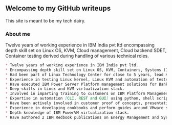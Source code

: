 ## Welcome to my GitHub writeups


This site is meant to be my tech dairy.

### About me

Twelve years of working experience in IBM India pvt ltd encompassing depth skill set on Linux OS, KVM, Cloud management, Cloud backend SDET, Container testing derived during handling of various technical roles. 


```markdown
* Twelve years of working experience in IBM India pvt ltd.
* Encompassing depth skill set on Linux OS, KVM, Containers, Systems (IBM Power servers and x86) knowledge derived during various technical roles handled.
* Had been part of Linux Technology Center for close to 5 years, lead KVM testing team to enable Linux and KVM on IBM Power and x86 Systems. 
* Experience in testing Linux kernel, Linux KVM and automation of tests execution using jenkins and other opensource frameworks.
* Have executed IBM Power Server Platform management solutions for Banking, Shipping, Telecom and public sector industry.
* Deep skills in Linux and KVM virtualization stack.
* Involved in imparting training to customers on IBM Platform Management solutions and System x86 Bladecenter technicals.
* Expertise in automation [CLI, REST and GUI] using python, shell script and selenium.
* Have been actively involved in customer proof of concepts, presentations and engagements around IBM systems ecosystem.
* Experience in developing cookbooks and perform guides around VMware solutions, Systems management, Server energy management.
* Depth knowledge of IBM PowerVM virtualization stack.
* Have authored 2 IBM Redbook publications on Energy Management and Systems management.
```
